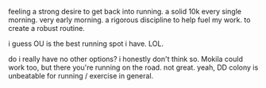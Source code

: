 feeling a strong desire to get back into running. a solid 10k every single morning. very early morning. a rigorous discipline to help fuel my work. to create a robust routine.

i guess OU is the best running spot i have. LOL.

do i really have no other options? i honestly don't think so. Mokila could work too, but there you're running on the road. not great. yeah, DD colony is unbeatable for running / exercise in general.


